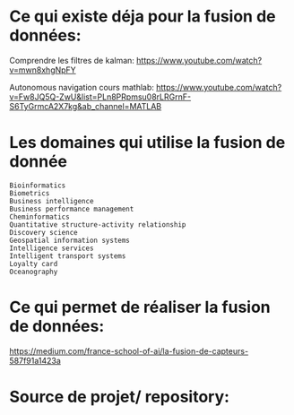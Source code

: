 # Ce qui existe déja pour la fusion de données:

Comprendre les filtres de kalman: https://www.youtube.com/watch?v=mwn8xhgNpFY

Autonomous navigation cours mathlab: https://www.youtube.com/watch?v=Fw8JQ5Q-ZwU&list=PLn8PRpmsu08rLRGrnF-S6TyGrmcA2X7kg&ab_channel=MATLAB

# Les domaines qui utilise la fusion de donnée

    Bioinformatics
    Biometrics
    Business intelligence
    Business performance management
    Cheminformatics
    Quantitative structure-activity relationship
    Discovery science
    Geospatial information systems
    Intelligence services
    Intelligent transport systems
    Loyalty card
    Oceanography

# Ce qui permet de réaliser la fusion de données:

https://medium.com/france-school-of-ai/la-fusion-de-capteurs-587f91a1423a



# Source de projet/ repository:
